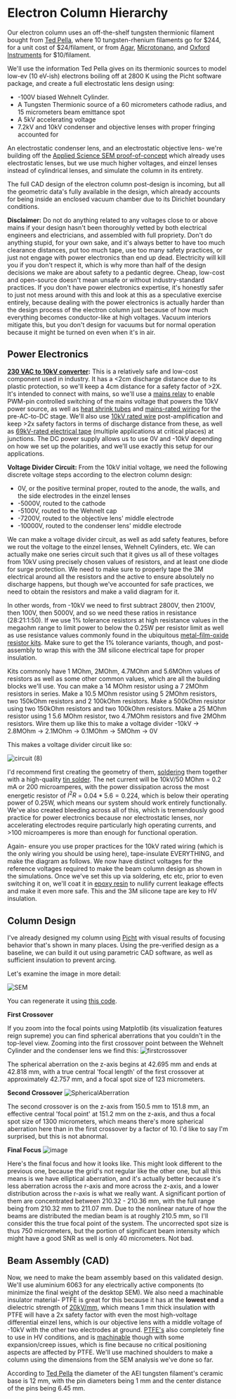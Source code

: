 # Electron Column Hierarchy
Our electron column uses an off-the-shelf tungsten thermionic filament bought from [Ted Pella](https://www.tedpella.com/apertures-and-filaments_html/tungsten-filaments.aspx), where 10 tungsten-rhenium filaments go for $244, for a unit cost of $24/filament, or from [Agar](https://www.agarscientific.com/agar-filaments), [Microtonano](https://www.microtonano.com/EBS-Tungsten-EM-Filaments.php#a14AE1201B), and [Oxford Instruments](https://estore.oxinst.com/us/products/microscopy-supplies/electron-microscopy/filaments/zid51-1625-0153) for $10/filament.

We'll use the information Ted Pella gives on its thermionic sources to model low-ev (10 eV-ish) electrons boiling off at 2800 K using the Picht software package, and create a full electrostatic lens design using:

- -100V biased Wehnelt Cylinder.
- A Tungsten Thermionic source of a 60 micrometers cathode radius, and 15 micrometers beam emittance spot
- A 5kV accelerating voltage
- 7.2kV and 10kV condenser and objective lenses with proper fringing accounted for

An electrostatic condenser lens, and an electrostatic objective lens- we're building off the [Applied Science SEM proof-of-concept](https://www.youtube.com/watch?v=VdjYVF4a6iU&t=467s) which already uses electrostatic lenses, but we use much higher voltages, and einzel lenses instead of cylindrical lenses, and simulate the column in its entirety.

The full CAD design of the electron column post-design is incoming, but all the geometric data's fully available in the design, which already accounts for being inside an enclosed vacuum chamber due to its Dirichlet boundary conditions.

**Disclaimer:** Do not do anything related to any voltages close to or above mains if your design hasn't been thoroughly vetted by both electrical engineers and electricians, and assembled with full propriety. Don't do anything stupid, for your own sake, and it's always better to have too much clearance distances, put too much tape, use too many safety practices, or just not engage with power electronics than end up dead. Electricity will kill you if you don't respect it, which is why more than half of the design decisions we make are about safety to a pedantic degree. Cheap, low-cost and open-source doesn't mean unsafe or without industry-standard practices. If you don't have power electronics expertise, it's honestly safer to just not mess around with this and look at this as a speculative exercise entirely, because dealing with the power electronics is actually harder than the design process of the electron column just because of how much everything becomes conductor-like at high voltages. Vacuum interiors mitigate this, but you don't design for vacuums but for normal operation because it might be turned on even when it's in air.

## Power Electronics

**[230 VAC to 10kV converter](https://ar.aliexpress.com/item/1005003518403820.html):**
This is a relatively safe and low-cost component used in industry. It has a <2cm discharge distance due to its plastic protection, so we'll keep a 4cm distance for a safety factor of >2X. It's intended to connect with mains, so we'll use a [mains relay](https://www.amazon.in/CLUB-BOLLYWOOD-Channel-Optocoupler-Insulation/dp/B0C2PT1KRB) to enable PWM-pin controlled switching of the mains voltage that powers the 10kV power source, as well as [heat shrink tubes](https://www.amazon.in/Rpi-shop-Polyolefin-Insulated-Multicolour/dp/B08S3TP2Q6) and [mains-rated wiring](https://www.amazon.in/TWC-Lite-Single-Black-Electrical/dp/B0B7GG46KJ) for the pre-AC-to-DC stage. We'll also use [10kV rated wire](https://ar.aliexpress.com/item/1005001839936748.html?gatewayAdapt=glo2ara) post-amplification and keep >2x safety factors in terms of discharge distance from these, as well as [69kV-rated electrical tape](https://www.amazon.in/3M-70-Self-Fusing-Silicone-Electrical/dp/B0029Z5RSY) (multiple applications at critical places) at junctions. The DC power supply allows us to use 0V and -10kV depending on how we set up the polarities, and we'll use exactly this setup for our applications. 

**Voltage Divider Circuit:**
From the 10kV initial voltage, we need the following discrete voltage steps according to the electron column design:

- 0V, or the positive terminal proper, routed to the anode, the walls, and the side electrodes in the einzel lenses
- -5000V, routed to the cathode
- -5100V, routed to the Wehnelt cap
- -7200V, routed to the objective lens' middle electrode
- -10000V, routed to the condenser lens' middle electrode
  
We can make a voltage divider circuit, as well as add safety features, before we rout the voltage to the einzel lenses, Wehnelt Cylinders, etc. We can actually make one series circuit such that it gives us all of these voltages from 10kV using precisely chosen values of resistors, and at least one diode for surge protection. We need to make sure to properly tape the 3M electrical around all the resistors and the active to ensure absolutely no discharge happens, but though we've accounted for safe practices, we need to obtain the resistors and make a valid diagram for it.

In other words, from -10kV we need to first subtract 2800V, then 2100V, then 100V, then 5000V, and so we need these ratios in resistance (28:21:1:50). If we use 1% tolerance resistors at high resistance values in the megaohm range to limit power to below the 0.25W per resistor limit as well as use resistance values commonly found in the ubiquitous [metal-film-oxide resistor kits](https://www.amazon.in/AVS-Components-Tolerance-Assortment-Electronics/dp/B0D6LRXK5P). Make sure to get the 1% tolerance variants, though, and post-assembly to wrap this with the 3M silicone electrical tape for proper insulation.

Kits commonly have 1 MOhm, 2MOhm, 4.7MOhm and 5.6MOhm values of resistors as well as some other common values, which are all the building blocks we'll use. You can make a 14 MOhm resistor using a 7 2MOhm resistors in series. Make a 10.5 MOhm resistor using 5 2MOhm resistors, two 150kOhm resistors and 2 100kOhm resistors. Make a 500kOhm resistor using two 150kOhm resistors and two 100kOhm resistors. Make a 25 MOhm resistor using 1 5.6 MOhm resistor, two 4.7MOhm resistors and five 2MOhm resistors. Wire them up like this to make a voltage divider -10kV -> 2.8MOhm ->  2.1MOhm -> 0.1MOhm -> 5MOhm -> 0V

This makes a voltage divider circuit like so: 

![circuit (8)](https://github.com/user-attachments/assets/47eeaeaf-5db7-4988-9f3d-876ba17c3b8a)


I'd recommend first creating the geometry of them, [soldering](https://www.amazon.in/Electronic-Spices-Starter-60watt-Soldering/dp/B098XTZJYQ) them together with a high-quality [tin solder](https://www.amazon.in/Solder-Soldering-Electronic-Electrical-Components/dp/B0B3D8NLMB). The net current will be 10kV/50 MOhm = 0.2 mA or 200 microamperes, with the power dissipation across the most energetic resistor of $I^2R$ = $0.04 * 5.6 = 0.224$, which is below their operating power of 0.25W, which means our system should work entirely functionally. We've also created bleeding across all of this, which is tremendously good practice for power electronics because nor electrostatic lenses, nor accelerating electrodes require particularly high operating currents, and >100 microamperes is more than enough for functional operation. 

Again- ensure you use proper practices for the 10kV rated wiring (which is the only wiring you should be using here), tape-insulate EVERYTHING, and make the diagram as follows. We now have distinct voltages for the reference voltages required to make the beam column design as shown in the simulations. Once we've set this up via soldering, etc etc, prior to even switching it on, we'll coat it in [epoxy resin](https://www.amazon.in/DYNAMIC-EDGE-Hardener-Long-Lasting-Non-Toxic/dp/B0CWZ8G5CM) to nullify current leakage effects and make it even more safe. This and the 3M silicone tape are key to HV insulation.

## Column Design
I've already designed my column using [Picht](https://github.com/rolypolytoy/S1/blob/main/Electron%20Column/sem.py) with visual results of focusing behavior that's shown in many places. Using the pre-verified design as a baseline, we can build it out using parametric CAD software, as well as sufficient insulation to prevent arcing.

Let's examine the image in more detail:

![SEM](https://github.com/user-attachments/assets/bf504bbb-a7cd-4d59-928d-a396407bddf0)

You can regenerate it using [this code](https://rolypolytoy.github.io/picht/auto_examples/example_sem_simulation.html#sphx-glr-auto-examples-example-sem-simulation-py).

**First Crossover**

If you zoom into the focal points using Matplotlib (its visualization features reign supreme) you can find spherical aberrations that you couldn't in the top-level view. Zooming into the first crossover point between the Wehnelt Cylinder and the condenser lens we find this:
![firstcrossover](https://github.com/user-attachments/assets/49694420-81a0-4eff-b8ff-b667e5665d46)

The spherical aberration on the z-axis begins at 42.695 mm and ends at 42.818 mm, with a true central 'focal length' of the first crossover at approximately 42.757 mm, and a focal spot size of 123 micrometers.

**Second Crossover**
![SphericalAberration](https://github.com/user-attachments/assets/4b509d0d-4100-4da0-8940-5ef2d9a6622b)

The second crossover is on the z-axis from 150.5 mm to 151.8 mm, an effective central 'focal point' at 151.2 mm on the z-axis, and thus a focal spot size of 1300 micrometers, which means there's more spherical aberration here than in the first crossover by a factor of 10. I'd like to say I'm surprised, but this is not abnormal. 

**Final Focus**
![image](https://github.com/user-attachments/assets/b57486f5-badc-4deb-8141-71e9fa0a17d8)

Here's the final focus and how it looks like. This might look different to the previous one, because the grid's not regular like the other one, but all this means is we have elliptical aberration, and it's actually better because it's less aberration across the r-axis and more across the z-axis, and a lower distribution across the r-axis is what we really want. A significant portion of them are concentrated between 210.32 - 210.36 mm, with the full range being from 210.32 mm to 211.07 mm. Due to the nonlinear nature of how the beams are distributed the median beam is at roughly 210.5 mm, so I'll consider this the true focal point of the system. The uncorrected spot size is thus 750 micrometers, but the portion of significant beam intensity which might have a good SNR as well is only 40 micrometers. Not bad.


## Beam Assembly (CAD)
Now, we need to make the beam assembly based on this validated design. We'll use aluminium 6063 for any electrically active components (to minimize the final weight of the desktop SEM). We also need a machinable insulator material- PTFE is great for this because it has at the **lowest end** a dielectric strength of [20kV/mm](https://polyfluoroltd.com/blog/the-insane-electrical-properties-of-ptfe-and-how-to-interpret-them/), which means 1 mm thick insulation with PTFE will have a 2x safety factor with even the most high-voltage differential einzel lens, which is our objective lens with a middle voltage of -10kV with the other two electrodes at ground. [PTFE's](https://en.wikipedia.org/wiki/Materials_for_use_in_vacuum#Plastics) also completely fine to use in HV conditions, and is [machinable](https://fluorocarbon.co.uk/resources/blog/a-guide-to-machining-ptfe/) though with some expansion/creep issues, which is fine because no critical positioning aspects are affected by PTFE. We'll use machined shoulders to make a column using the dimensions from the SEM analysis we've done so far.

According to [Ted Pella](https://www.tedpella.com/apertures-and-filaments_html/tungsten-filaments.aspx) the diameter of the AEI tungsten filament's ceramic base is 12 mm, with the pin diameters being 1 mm and the center distance of the pins being 6.45 mm. 
